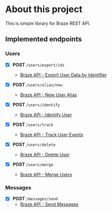# About this project

This is simple library for Braze REST API. 

## Implemented endpoints

### Users
- [x] **POST** `/users/export/ids`
    - [Braze API - Export User Data by Identifier](https://www.braze.com/docs/api/endpoints/export/user_data/post_users_identifier/)

- [x] **POST** `/users/alias/new`
    - [Braze API - New User Alias](https://www.braze.com/docs/api/endpoints/user_data/post_user_alias/)

- [x] **POST** `/users/identify`
    - [Braze API - Identify User](https://www.braze.com/docs/api/endpoints/user_data/post_user_identify/)

- [x] **POST** `/users/track`
    - [Braze API - Track User Events](https://www.braze.com/docs/api/endpoints/user_data/post_user_track/)

- [x] **POST** `/users/delete`
    - [Braze API - Delete User](https://www.braze.com/docs/api/endpoints/user_data/post_user_delete/)

- [x] **POST** `/users/merge`
    - [Braze API - Merge Users](https://www.braze.com/docs/api/endpoints/user_data/post_users_merge/)

### Messages

- [x] **POST** `/messages/send`
    - [Braze API - Send Messages](https://www.braze.com/docs/api/endpoints/messaging/send_messages/post_send_messages)